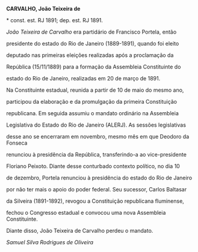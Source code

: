 **CARVALHO, João Teixeira de**



\* const. est. RJ 1891; dep. est. RJ 1891.



*João Teixeira de Carvalho* era partidário de Francisco Portela, então

presidente do estado do Rio de Janeiro (1889-1891), quando foi eleito

deputado nas primeiras eleições realizadas após a proclamação da

República (15/11/1889) para a formação da Assembleia Constituinte do

estado do Rio de Janeiro, realizadas em 20 de março de 1891.



Na Constituinte estadual, reunida a partir de 10 de maio do mesmo ano,

participou da elaboração e da promulgação da primeira Constituição

republicana. Em seguida assumiu o mandato ordinário na Assembleia

Legislativa do Estado do Rio de Janeiro (ALERJ). As sessões legislativas

desse ano se encerraram em novembro, mesmo mês em que Deodoro da Fonseca

renunciou à presidência da República, transferindo-a ao vice-presidente

Floriano Peixoto. Diante desse conturbado contexto político, no dia 10

de dezembro, Portela renunciou à presidência do estado do Rio de Janeiro

por não ter mais o apoio do poder federal. Seu sucessor, Carlos Baltasar

da Silveira (1891-1892), revogou a Constituição republicana fluminense,

fechou o Congresso estadual e convocou uma nova Assembleia Constituinte.

Diante disso, João Teixeira de Carvalho perdeu o mandato.



*Samuel Silva Rodrigues de Oliveira*



